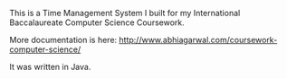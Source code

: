 This is a Time Management System I built for my International Baccalaureate Computer Science Coursework.

More documentation is here: http://www.abhiagarwal.com/coursework-computer-science/

It was written in Java.
